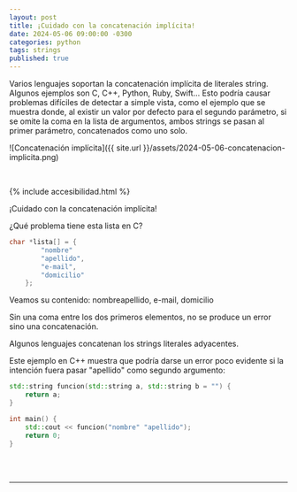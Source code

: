 ```yaml
---
layout: post
title: ¡Cuidado con la concatenación implícita!
date: 2024-05-06 09:00:00 -0300
categories: python
tags: strings
published: true
---
```


Varios lenguajes soportan la concatenación implícita de literales string. Algunos ejemplos son C, C++, Python, Ruby, Swift... Esto podría causar problemas difíciles de detectar a simple vista, como el ejemplo que se muestra donde, al existir un valor por defecto para el segundo parámetro, si se omite la coma en la lista de argumentos, ambos strings se pasan al primer parámetro, concatenados como uno solo.


![Concatenación implícita]({{ site.url }}/assets/2024-05-06-concatenacion-implicita.png)


&nbsp;

{% include accesibilidad.html %}

¡Cuidado con la concatenación implícita!

¿Qué problema tiene esta lista en C?

```c
char *lista[] = {
        "nombre"
        "apellido",
        "e-mail",
        "domicilio"
    };
```

Veamos su contenido: nombreapellido, e-mail, domicilio

Sin una coma entre los dos primeros elementos, no se produce un error sino una concatenación.

Algunos lenguajes concatenan los strings literales adyacentes.

Este ejemplo en C++ muestra que podría darse un error poco evidente si la intención fuera pasar "apellido" como segundo argumento:

```c++
std::string funcion(std::string a, std::string b = "") {
    return a;
}

int main() {
    std::cout << funcion("nombre" "apellido");
    return 0;
}
```

</div></details>
<br />&nbsp;

<hr />
